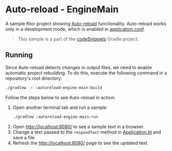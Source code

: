 # Auto-reload - EngineMain

A sample Ktor project showing [Auto-reload](https://ktor.io/docs/auto-reload.html) functionality. Auto-reload works only in a development mode, which is enabled in [application.conf](src/main/resources/application.conf).
> This sample is a part of the [codeSnippets](../../README.md) Gradle project.

## Running

Since Auto-reload detects changes in output files, we need to enable automatic project rebuilding. To do this, execute the following command in a repository's root directory:
```bash
./gradlew -t :autoreload-engine-main:build
```

Follow the steps below to see Auto-reload in action:
1. Open another terminal tab and run a sample:
   ```bash
   ./gradlew :autoreload-engine-main:run
   ```
1. Open [http://localhost:8080/](http://localhost:8080/) to see a sample text in a browser.
1. Change a text passed to the  `respondText` method in [Application.kt](src/main/kotlin/com/example/Application.kt) and save a file.
1. Refresh the [http://localhost:8080/](http://localhost:8080/) page to see the updated text.
